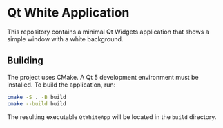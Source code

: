 # Qt White Application

This repository contains a minimal Qt Widgets application that shows a
simple window with a white background.

## Building

The project uses CMake. A Qt 5 development environment must be installed.
To build the application, run:

```bash
cmake -S . -B build
cmake --build build
```

The resulting executable `QtWhiteApp` will be located in the `build`
directory.
